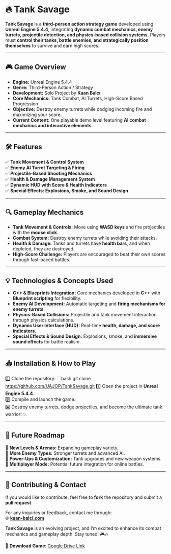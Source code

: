 # 🔥 Tank Savage

**Tank Savage** is a **third-person action strategy game** developed using **Unreal Engine 5.4.4**, integrating **dynamic combat mechanics, enemy turrets, projectile detection, and physics-based collision systems**. Players must **control their tanks, battle enemies, and strategically position themselves** to survive and earn high scores.

---

## 🎮 Game Overview

- **Engine:** Unreal Engine 5.4.4  
- **Genre:** Third-Person Action / Strategy  
- **Development:** Solo Project by **Kaan Balcı**  
- **Core Mechanics:** Tank Combat, AI Turrets, High-Score Based Progression  
- **Objective:** Destroy enemy turrets while dodging incoming fire and maximizing your score.  
- **Current Content:** One playable demo level featuring **AI combat mechanics and interactive elements**.  

---

## 🛠 Features

✅ **Tank Movement & Control System**  
✅ **Enemy AI Turret Targeting & Firing**  
✅ **Projectile-Based Shooting Mechanics**  
✅ **Health & Damage Management System**  
✅ **Dynamic HUD with Score & Health Indicators**  
✅ **Special Effects: Explosions, Smoke, and Sound Design**  

---

## 🔍 Gameplay Mechanics

- **Tank Movement & Controls:** Move using **WASD keys** and fire projectiles with the **mouse click**.  
- **Combat System:** Destroy enemy turrets while avoiding their attacks.  
- **Health & Damage:** Tanks and turrets have **health bars**, and when depleted, they are destroyed.  
- **High-Score Challenge:** Players are encouraged to beat their own scores through fast-paced battles.  

---

## 💡 Technologies & Concepts Used

- **C++ & Blueprints Integration:** Core mechanics developed in **C++** with **Blueprint scripting** for flexibility.  
- **Enemy AI Development:** Automatic targeting and **firing mechanisms for enemy turrets**.  
- **Physics-Based Collisions:** Projectile and tank movement interaction through physics calculations.  
- **Dynamic User Interface (HUD):** Real-time **health, damage, and score indicators**.  
- **Special Effects & Sound Design:** Explosions, smoke, and **immersive sound effects** for battle realism.  

---

## 📥 Installation & How to Play

1️⃣ Clone the repository:  ```bash
git clone https://github.com/UAJOP/TankSavage.git
2️⃣ Open the project in **Unreal Engine 5.4.4**.  
3️⃣ Compile and launch the game.  
4️⃣ Destroy enemy turrets, dodge projectiles, and become the ultimate tank warrior! 💥  

---

## 🚀 Future Roadmap  

🔹 **New Levels & Arenas:** Expanding gameplay variety.  
🔹 **More Enemy Types:** Stronger turrets and advanced AI.  
🔹 **Power-Ups & Customization:** Tank upgrades and new weapon systems.  
🔹 **Multiplayer Mode:** Potential future integration for online battles.  

---

## 📝 Contributing & Contact  

If you would like to contribute, feel free to **fork** the repository and submit a **pull request**.  

For any inquiries or feedback, contact me through:  
🌐 **[kaan-balci.com](https://kaan-balci.com)**  

**Tank Savage** is an evolving project, and I’m excited to enhance its combat mechanics and gameplay depth. Stay tuned! 🎮🔥  

🔗 **Download Game**: [Google Drive Link](https://drive.google.com/drive/folders/13p3tweMxa7PiTWhn6FY4NWsmh9eT2iDD)
